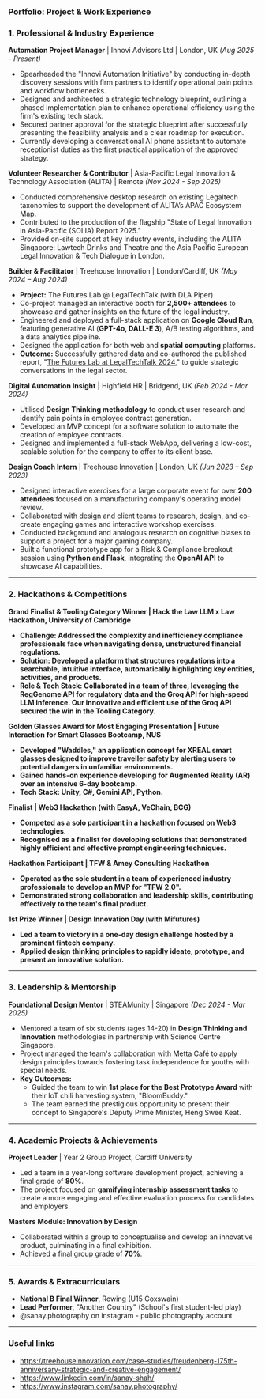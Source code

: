 ### **Portfolio: Project & Work Experience**

### **1\. Professional & Industry Experience**

**Automation Project Manager** | Innovi Advisors Ltd | London, UK *(Aug 2025 \- Present)*

* Spearheaded the "Innovi Automation Initiative" by conducting in-depth discovery sessions with firm partners to identify operational pain points and workflow bottlenecks.  
* Designed and architected a strategic technology blueprint, outlining a phased implementation plan to enhance operational efficiency using the firm's existing tech stack.  
* Secured partner approval for the strategic blueprint after successfully presenting the feasibility analysis and a clear roadmap for execution.  
* Currently developing a conversational AI phone assistant to automate receptionist duties as the first practical application of the approved strategy.

**Volunteer Researcher & Contributor** | Asia-Pacific Legal Innovation & Technology Association (ALITA) | Remote *(Nov 2024 \- Sep 2025\)*

* Conducted comprehensive desktop research on existing Legaltech taxonomies to support the development of ALITA’s APAC Ecosystem Map.  
* Contributed to the production of the flagship "State of Legal Innovation in Asia-Pacific (SOLIA) Report 2025."  
* Provided on-site support at key industry events, including the ALITA Singapore: Lawtech Drinks and Theatre and the Asia Pacific European Legal Innovation & Tech Dialogue in London.

**Builder & Facilitator** | Treehouse Innovation | London/Cardiff, UK *(May 2024 – Aug 2024\)*

* **Project:** The Futures Lab @ LegalTechTalk (with DLA Piper)  
* Co-project managed an interactive booth for **2,500+ attendees** to showcase and gather insights on the future of the legal industry.  
* Engineered and deployed a full-stack application on **Google Cloud Run**, featuring generative AI (**GPT-4o, DALL-E 3**), A/B testing algorithms, and a data analytics pipeline.  
* Designed the application for both web and **spatial computing** platforms.  
* **Outcome:** Successfully gathered data and co-authored the published report, "[The Futures Lab at LegalTechTalk 2024](https://treehouseinnovation.com/case-studies/the-futures-lab-at-legaltechtalk-2024/)," to guide strategic conversations in the legal sector.

**Digital Automation Insight** | Highfield HR | Bridgend, UK *(Feb 2024 \- Mar 2024\)*

* Utilised **Design Thinking methodology** to conduct user research and identify pain points in employee contract generation.  
* Developed an MVP concept for a software solution to automate the creation of employee contracts.  
* Designed and implemented a full-stack WebApp, delivering a low-cost, scalable solution for the company to offer to its client base.

**Design Coach Intern** | Treehouse Innovation | London, UK *(Jun 2023 – Sep 2023\)*

* Designed interactive exercises for a large corporate event for over **200 attendees** focused on a manufacturing company's operating model review.  
* Collaborated with design and client teams to research, design, and co-create engaging games and interactive workshop exercises.  
* Conducted background and analogous research on cognitive biases to support a project for a major gaming company.  
* Built a functional prototype app for a Risk & Compliance breakout session using **Python and Flask**, integrating the **OpenAI API** to showcase AI capabilities.

---

### **2\. Hackathons & Competitions**

**Grand Finalist & Tooling Category Winner | Hack the Law LLM x Law Hackathon, University of Cambridge**

* **Challenge: Addressed the complexity and inefficiency compliance professionals face when navigating dense, unstructured financial regulations.**  
* **Solution: Developed a platform that structures regulations into a searchable, intuitive interface, automatically highlighting key entities, activities, and products.**  
* **Role & Tech Stack: Collaborated in a team of three, leveraging the RegGenome API for regulatory data and the Groq API for high-speed LLM inference. Our innovative and efficient use of the Groq API secured the win in the Tooling Category.**

**Golden Glasses Award for Most Engaging Presentation | Future Interaction for Smart Glasses Bootcamp, NUS**

* **Developed "Waddles," an application concept for XREAL smart glasses designed to improve traveller safety by alerting users to potential dangers in unfamiliar environments.**  
* **Gained hands-on experience developing for Augmented Reality (AR) over an intensive 6-day bootcamp.**  
* **Tech Stack: Unity, C\#, Gemini API, Python.**

**Finalist | Web3 Hackathon (with EasyA, VeChain, BCG)**

* **Competed as a solo participant in a hackathon focused on Web3 technologies.**  
* **Recognised as a finalist for developing solutions that demonstrated highly efficient and effective prompt engineering techniques.**

**Hackathon Participant | TFW & Amey Consulting Hackathon**

* **Operated as the sole student in a team of experienced industry professionals to develop an MVP for "TFW 2.0".**  
* **Demonstrated strong collaboration and leadership skills, contributing effectively to the team's final product.**

**1st Prize Winner | Design Innovation Day (with Mifutures)**

* **Led a team to victory in a one-day design challenge hosted by a prominent fintech company.**  
* **Applied design thinking principles to rapidly ideate, prototype, and present an innovative solution.**

---

### **3\. Leadership & Mentorship**

**Foundational Design Mentor** | STEAMunity | Singapore *(Dec 2024 \- Mar 2025\)*

* Mentored a team of six students (ages 14-20) in **Design Thinking and Innovation** methodologies in partnership with Science Centre Singapore.  
* Project managed the team's collaboration with Metta Café to apply design principles towards fostering task independence for youths with special needs.  
* **Key Outcomes:**  
  * Guided the team to win **1st place for the Best Prototype Award** with their IoT chili harvesting system, "BloomBuddy."  
  * The team earned the prestigious opportunity to present their concept to Singapore's Deputy Prime Minister, Heng Swee Keat.

---

### **4\. Academic Projects & Achievements**

**Project Leader** | Year 2 Group Project, Cardiff University

* Led a team in a year-long software development project, achieving a final grade of **80%**.  
* The project focused on **gamifying internship assessment tasks** to create a more engaging and effective evaluation process for candidates and employers.

**Masters Module: Innovation by Design**

* Collaborated within a group to conceptualise and develop an innovative product, culminating in a final exhibition.  
* Achieved a final group grade of **70%**.

---

### **5\. Awards & Extracurriculars**

* **National B Final Winner**, Rowing (U15 Coxswain)  
* **Lead Performer**, "Another Country" (School's first student-led play)  
* @sanay.photography on instagram \- public photography account

---

### **Useful links**
* https://treehouseinnovation.com/case-studies/freudenberg-175th-anniversary-strategic-and-creative-engagement/
* https://www.linkedin.com/in/sanay-shah/
* https://www.instagram.com/sanay.photography/
